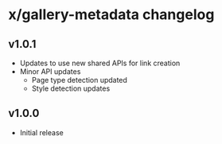 # x/gallery-metadata changelog

## v1.0.1
* Updates to use new shared APIs for link creation
* Minor API updates
  * Page type detection updated
  * Style detection updates

## v1.0.0
* Initial release
